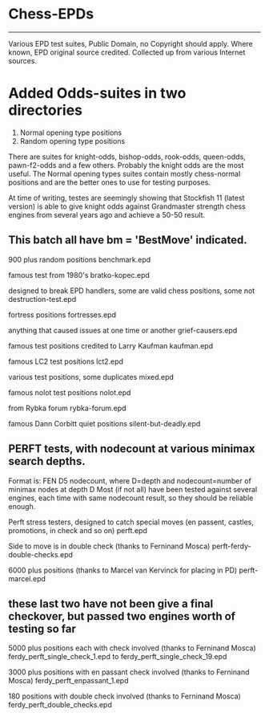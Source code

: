 # Chess-EPDs
------------
Various EPD test suites, Public Domain, no Copyright should apply.
Where known, EPD original source credited.
Collected up from various Internet sources.

# Added Odds-suites in two directories
1. Normal opening type positions
2. Random opening type positions

There are suites for knight-odds, bishop-odds, rook-odds, queen-odds, pawn-f2-odds and a few others.
Probably the knight odds are the most useful.
The Normal opening types suites contain mostly chess-normal positions and are the better ones to use for testing purposes.

At time of writing, testes are seemingly showing that Stockfish 11 (latest version) is able to give knight odds
against Grandmaster strength chess engines from several years ago and achieve a 50-50 result.

This batch all have bm = 'BestMove' indicated.
----------------------------------------------
900 plus random positions
benchmark.epd	
  
famous test from 1980's
bratko-kopec.epd
  
designed to break EPD handlers, some are valid chess positions, some not
destruction-test.epd
  
fortress positions
fortresses.epd
  
anything that caused issues at one time or another
grief-causers.epd
  
famous test positions credited to Larry Kaufman
kaufman.epd
  
famous LC2 test positions
lct2.epd
  
various test positions, some duplicates
mixed.epd
  
famous nolot test positions
nolot.epd
  
from Rybka forum
rybka-forum.epd
  
famous Dann Corbitt quiet positions
silent-but-deadly.epd
  
PERFT tests, with nodecount at various minimax search depths.
-------------------------------------------------------------
Format is: FEN D5 nodecount, where D=depth and nodecount=number of minimax nodes at depth D
Most (if not all) have been tested against several engines, each time with same nodecount result,
so they should be reliable enough. 

Perft stress testers, designed to catch special moves (en passent, castles, promotions, in check and so on)
perft.epd

Side to move is in double check (thanks to Ferninand Mosca)
perft-ferdy-double-checks.epd	
  
6000 plus positions (thanks to Marcel van Kervinck for placing in PD)
perft-marcel.epd

these last two have not been give a final checkover, but passed two engines worth of testing so far
---------------------------------------------------------------------------------------------------
5000 plus positions each with check involved (thanks to Ferninand Mosca)
ferdy_perft_single_check_1.epd to ferdy_perft_single_check_19.epd

3000 plus positions with en passant check involved (thanks to Ferninand Mosca)
ferdy_perft_enpassant_1.epd

180 positions with double check involved (thanks to Ferninand Mosca)
ferdy_perft_double_checks.epd



  

  
